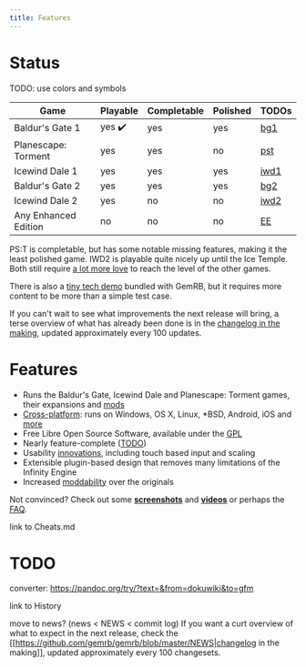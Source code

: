 ```yaml
---
title: Features
---
```


# Status

TODO: use colors and symbols

Game | Playable | Completable | Polished | TODOs
---- | -------- | ----------- | -------- | ------
Baldur's Gate 1 | yes :heavy_check_mark:  | yes | yes | [bg1](https://github.com/gemrb/gemrb/labels/game%3A%20bg1)
Planescape: Torment | yes | yes | no | [pst](https://github.com/gemrb/gemrb/labels/game%3A%20pst)
Icewind Dale  1 | yes | yes | yes | [iwd1](https://github.com/gemrb/gemrb/labels/game%3A%20iwd1)
Baldur's Gate 2 | yes | yes | yes | [bg2](https://github.com/gemrb/gemrb/labels/game%3A%20bg2)
Icewind Dale  2 | yes | no | no | [iwd2](https://github.com/gemrb/gemrb/labels/game%3A%20iwd2)
Any Enhanced Edition | no | no | no | [EE](https://github.com/gemrb/gemrb/issues/164)

PS:T is completable, but has some notable missing features, making it the least polished game.
IWD2 is playable quite nicely up until the Ice Temple. Both still require [a lot more
love](contribute) to reach the level of the other games.

There is also a [tiny tech
demo](https://github.com/gemrb/gemrb/tree/master/demo) bundled with GemRB,
but it requires more content to be more than a simple test case.

If you can't wait to see what improvements the next release will bring, a terse overview of what
has already been done is in the [changelog in the making](https://github.com/gemrb/gemrb/blob/master/NEWS),
updated approximately every 100 updates.

# Features

  - Runs the Baldur's Gate, Icewind Dale and Planescape: Torment games, their expansions
    and [mods](Modding.md)
  - [Cross-platform](Supported-platforms.md): runs on Windows, OS X, Linux,
    \*BSD, Android, iOS and [more](gallery#exotic_platforms)
  - Free Libre Open Source Software, available under the [GPL](https://github.com/gemrb/gemrb/blob/master/COPYING)
  - Nearly feature-complete ([TODO](https://github.com/gemrb/gemrb/issues?q=is%3Aopen+is%3Aissue+label%3Afeature))
  - Usability [innovations](Innovations.md), including touch based input and scaling
  - Extensible plugin-based design that removes many limitations of the
    Infinity Engine
  - Increased [moddability](Modding.md) over the originals

Not convinced? Check out some **[screenshots](gallery)** and
**[videos](videos)** or perhaps the [FAQ](FAQ).


link to Cheats.md

# TODO
converter: https://pandoc.org/try/?text=&from=dokuwiki&to=gfm

link to History


move to news? (news < NEWS < commit log)
If you want a curt overview of what to expect in the next release, check the [[https://github.com/gemrb/gemrb/blob/master/NEWS|changelog in the making]], updated approximately every 100 changesets.
